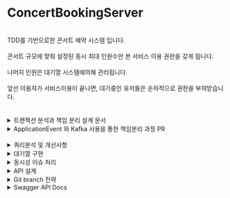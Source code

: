 # ConcertBookingServer

 <br>
TDD를 기반으로한 콘서트 예약 시스템 입니다.<br><br>
콘서트 규모에 맞춰 설정된 동시 최대 인원수만 본 서비스 이용 권한을 갖게 됩니다. <br><br>
나머지 인원은 대기열 시스템에의해 관리됩니다.<br><br>
앞선 이용자가 서비스이용이 끝나면, 대기중인 유저들은 순차적으로 권한을 부여받습니다. <br><br>
 <br>
 
 <details>
<summary>트랜잭션 분석과 책임 분리 설계 문서</summary>

 <br>  
  Link : https://ggplay149.tistory.com/50
  
  <br>
<br>
</details>

 <details>
<summary>ApplicationEvent 와 Kafka 사용을 통한 책임분리 과정 PR</summary>

 <br>

- Application Event 활용
  
 <br>

![image](https://github.com/ggplay149/ConcertBookingServer/assets/142002833/c58b809d-f36b-4d07-a3d9-295f00e7d1f6)



 <br>
 
- Kafka 활용

 <br>

![image](https://github.com/ggplay149/ConcertBookingServer/assets/142002833/1de85752-5d9a-40a2-83e7-0c76fa2007a4)
  

</details>

 <br>

 

  <details>
<summary>쿼리분석 및 개선사항</summary>

- Concert 조회  <br> <br>
  : 추가/삭제의 빈도가 적고, 높은 Cardinality를 가진 컬럼들이 많지만, 현실적으로 콘서트 일정 자체가 100건이상 있기 힘듦. <br> <br>
  
  
- Reseravation (예약내역) 조회 <br> <br>
  : 중복이 아예없는 높은 Cardinality의 컬럼 "예약번호"를 인덱스로 잡아 성능 개선 <br>
  1만건까지의 성능차이는 미비 했으나,
10만,100만건 조회부터는 쿼리 소요시간에서 30% 이상의 감소
  
 <br>
  

</details>

  <details>
<summary>대기열 구현</summary>  
   
 <br>

 

> 프로세스

1. 대기열을 크게 Active 와 Wait DB로 분기
2. 최초의 대기열 입장 요청시, 유저 Wait DB에 추가
3. 짧은 간격의 스케쥴러가 서비스 이용 최대 정원에 맞춰 순차적으로 Wait 유저를 Active DB로 이동
4. Active 전환시, 본 서비스 이용이 가능
5. 1분간격의 스케쥴러가 모든 Active 유저 유효시간 체크후, 만료시 삭제

   <br>

> 설계

- Active 유저 최대 정원 제한
  
1) 트래픽을 고정적으로 제한하여 높은 안정성
2) 트래픽 처리속도가 느려질수 있지만, 콘서트 예매 특성상 유저별 이용시간이 길지 않음.

   <br>

- Active 상태 유효시간 설정
  
1) 콘서트 예매 특성상, 유저별 이용시간이 길지 않지만, 평균적인 이용시간을 특정하기 어려움
2) 기존 Active 유저가 서비스에 무기한 체류시, 서비스가 멈출 수 있음.

   <br>

- Active 유저 최대정원은 콘서트의 좌석수와 트래픽예상치 비례하여 설정
  
1) 콘서트 규모에 비하여 지나치게 적은 정원제한은 처리속도가 너무 낮아짐.
2) 콘서트 규모에 비하여 지나치게 많은 정원제한은 서버 부하가 높아짐.

<br>

> 구현방식

- Redis 사용
  
1) 짧은 간격의 대기열 조회로 인한 DB부하 최소화
2) 분산환경에서의 요청시 싱글스레드 유지하여 데이터 동기화

   <br>

- Redis Sorted Set 자료구조 사용
  
1) Set 자료구조의 특성을 사용하여 유저 중복 등록방지 
2) Wait DB에서 순차적인 Active 전환을 위해 Sorted Set의 score값 사용
3) Wait DB에 이미 존재하는 유저가 재요청시, 중복 등록은 방지되고 score 값만 자동갱신
4) Active DB로 전환시 score에 전환시점 시간을 저장하여 active 만료시간 검증시 사용

 
 <br>
 
</details>


 <details>
<summary>동시성 이슈 처리</summary>  
 <br> 

<h2>해결 방법 분석</h2>

>DB Lock

- 구현 복잡도: 내장된 락을 사용하거나 ORM을 사용하여, 단편적인 구현이 어렵지 않음
- 효율성 : 일반적 연산에 대한 락을 제공하는데 효과적
- 성능 : 병목 현상을 유발할 수 있으며, 락이 자주 요청되는 경우 성능 저하나 과도한 db부하를 유발
- 장점 : 일관성과  ACID 특성을 유지하기 용이
- 단점 : 병목 현상과 db 성능 저하를 유발, 분산환경에서 구현 어려움

  
<br>

>Redis 분산락:

- 구현복잡도 : 분산 환경에서 락을 구현하기 간단한 편, Redis 자체 라이브러리나 템플릿을 제공
- 효율성 : 인메모리 기반의 빠른 속도
- 성능 : key-value의 원자성을 이용한 락이기 때문에, DB 부하 최소화
- 장점 : 빠른속도, db부하 최소화
- 단점 : 데이터 일관성과 클러스터 구성에 대한 추가 처리가 필요

<br>

>Lettuce
- 구현이 간단한편
- Spin Lock : 많은 스레드가 획득 대기시, 많은 redis 부하

  
<br>

>Redisson
- 추가 의존성 필요
- 락 획득 재시도 기본 제공
- pub-sub 형식의 lock : 적은 redis 부하

<br>


<h2>UseCase별 분석</h2>

>같은 좌석에대한 동시예약 요청 제어

- 현재 : 예약번호(콘서트날짜 + 콘서트 아이디 + 좌석번호)를 유니크 키 중복방지로 제어
- 개선 : Redis simple lock 으로 제어
- 이유 :
1) DB 부하 최소화
2) 최초의 시도에서 좌석예약에 실패했다면, 임시배정된 좌석에 관하여 다시 lock 획득 시도할 필요가 없음
3) 따라서 구현이 간편한 Redis Lettuce 사용

   
<br>

>임시 배정 유효시간동안 예약 동시 요청 불가능

- 현재 : 짧은 텀의 스케쥴러로, 최초의 생성시간으로부터 5분이 지났는데 최종 결제되지 않은 내역이 있다면 삭제 
- 개선 : Redis ttl로 유효시간 관리
- 이유 :
1) 짧은텀의 스케쥴러 사용과 물리적 delete으로 인한 db 부하 최소화 
2) 실시간성 개선

   
<br>

> 유저포인트 충전/사용 동시 요청 순차 처리

- 현재 : DB 락으로 제어
- 개선 : redis 락으로 순차처리
- 이유 :
1) 최초 요청에 락획득 실패하더라도 순차적으로 다시 락을 획득해야함
2) Redis 부하를 줄이기 위해 Redisson pub/sub 형식 사용
3) DB 부하 최소화

 <br>
 
</details>




<details>
<summary>API 설계</summary>  
 <br>
   
- ERD : https://github.com/ggplay149/ConcertBookingServer/blob/main/src/main/resources/doc/ERD.md
  
- Sequence diagram : https://github.com/ggplay149/ConcertBookingServer/blob/main/src/main/resources/doc/SequenceDiagram.md

 <br>
 
</details>

<details>
<summary>Git branch 전략</summary>

   <br>

Git hub Flow

- dev : 신규 기능 개발 및 수정 진행
  
- prd : 서비스 실제 유저에게 제공

  <br>
 
</details>


<details>
<summary>Swagger API Docs</summary>  

![스크린샷 2024-04-18 175910](https://github.com/ggplay149/3rdWeek_Concert_Reservation_Server/assets/142002833/e136979c-20c4-45cf-aa6f-2c14ff242ee1)
 
</details>
